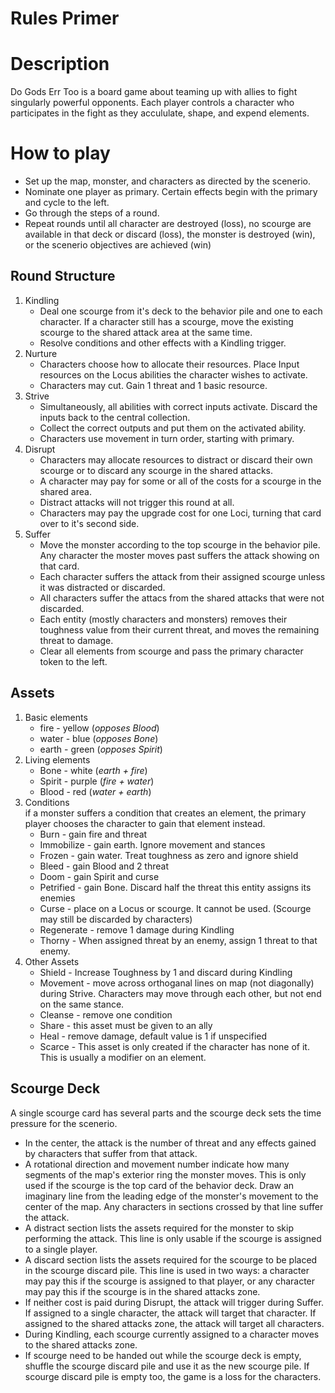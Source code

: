 # Rules Primer

# Description
Do Gods Err Too is a board game about teaming up with allies to fight singularly powerful opponents. Each player controls a character who participates in the fight as they accululate, shape, and expend elements. 

# How to play
 - Set up the map, monster, and characters as directed by the scenerio.
 - Nominate one player as primary. Certain effects begin with the primary and cycle to the left.
 - Go through the steps of a round.
 - Repeat rounds until all character are destroyed (loss), no scourge are available in that deck or discard (loss), the monster is destroyed (win), or the scenerio objectives are achieved (win)

 ## Round Structure
 1. Kindling
     - Deal one scourge from it's deck to the behavior pile and one to each character. If a character still has a scourge, move the existing scourge to the shared attack area at the same time.
     - Resolve conditions and other effects with a Kindling trigger.
 2. Nurture
     - Characters choose how to allocate their resources. Place Input resources on the Locus abilities the character wishes to activate.
     - Characters may cut. Gain 1 threat and 1 basic resource.
3. Strive
     - Simultaneously, all abilities with correct inputs activate. Discard the inputs back to the central collection.
     - Collect the correct outputs and put them on the activated ability. 
     - Characters use movement in turn order, starting with primary. 
4. Disrupt
     - Characters may allocate resources to distract or discard their own scourge or to discard any scourge in the shared attacks.
     - A character may pay for some or all of the costs for a scourge in the shared area.
     - Distract attacks will not trigger this round at all.
     - Characters may pay the upgrade cost for one Loci, turning that card over to it's second side.
5. Suffer 
     - Move the monster according to the top scourge in the behavior pile. Any character the moster moves past suffers the attack showing on that card.
     - Each character suffers the attack from their assigned scourge unless it was distracted or discarded.
     - All characters suffer the attacs from the shared attacks that were not discarded. 
     - Each entity (mostly characters and monsters) removes their toughness value from their current threat, and moves the remaining threat to damage. 
     - Clear all elements from scourge and pass the primary character token to the left.

## Assets
1. Basic elements
    - fire - yellow (_opposes Blood_)
    - water - blue (_opposes Bone_)
    - earth - green (_opposes Spirit_)
2. Living elements
    - Bone - white (_earth + fire_)
    - Spirit - purple (_fire + water_)
    - Blood - red (_water + earth_)
3. Conditions\
if a monster suffers a condition that creates an element, the primary player chooses the character to gain that element instead.
    - Burn - gain fire and threat
    - Immobilize - gain earth. Ignore movement and stances
    - Frozen - gain water. Treat toughness as zero and ignore shield
    - Bleed - gain Blood and 2 threat
    - Doom - gain Spirit and curse
    - Petrified - gain Bone. Discard half the threat this entity assigns its enemies
    - Curse - place on a Locus or scourge. It cannot be used. (Scourge may still be discarded by characters)
    - Regenerate - remove 1 damage during Kindling
    - Thorny - When assigned threat by an enemy, assign 1 threat to that enemy.
4. Other Assets
    - Shield - Increase Toughness by 1 and discard during Kindling
    - Movement - move across orthoganal lines on map (not diagonally) during Strive. Characters may move through each other, but not end on the same stance.
    - Cleanse - remove one condition
    - Share - this asset must be given to an ally
    - Heal - remove damage, default value is 1 if unspecified
    - Scarce - This asset is only created if the character has none of it. This is usually a modifier on an element.

## Scourge Deck
A single scourge card has several parts and the scourge deck sets the time pressure for the scenerio.
 - In the center, the attack is the number of threat and any effects gained by characters that suffer from that attack. 
 - A rotational direction and movement number indicate how many segments of the map's exterior ring the monster moves. This is only used if the scourge is the top card of the behavior deck. Draw an imaginary line from the leading edge of the monster's movement to the center of the map. Any characters in sections crossed by that line suffer the attack.
 - A distract section lists the assets required for the monster to skip performing the attack. This line is only usable if the scourge is assigned to a single player.
 - A discard section lists the assets required for the scourge to be placed in the scourge discard pile. This line is used in two ways: a character may pay this if the scourge is assigned to that player, or any character may pay this if the scourge is in the shared attacks zone.
 - If neither cost is paid during Disrupt, the attack will trigger during Suffer. If assigned to a single character, the attack will target that character. If assigned to the shared attacks zone, the attack will target all characters. 
 - During Kindling, each scourge currently assigned to a character moves to the shared attacks zone. 
 - If scourge need to be handed out while the scourge deck is empty, shuffle the scourge discard pile and use it as the new scourge pile. If scourge discard pile is empty too, the game is a loss for the characters.

